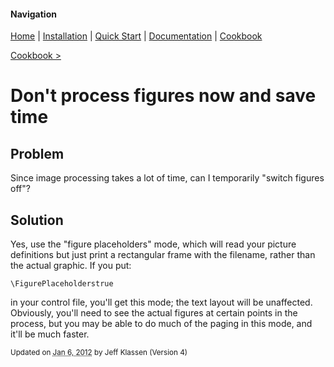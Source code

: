 #### Navigation

[Home](../../home/README.md)  | [Installation](../../installation/README.md) | [Quick Start](../../quick-start/README.md) | [Documentation](../../documentation/README.md) | [Cookbook ](../README.md) 

[Cookbook >](../README.md) 

# <span class="entry-title">Don't process figures now and save time</span>


## <a name="TOC-Problem">Problem</a>

<a name="TOC-Problem">

Since image processing takes a lot of time, can I temporarily "switch figures off"?

</a>

## <a name="TOC-Problem"></a><a name="TOC-Solution">Solution</a>

<a name="TOC-Solution">

Yes, use the "figure placeholders" mode, which will read your picture definitions but just print a rectangular frame with the filename, rather than the actual graphic. If you put:

`\FigurePlaceholderstrue`

in your control file, you'll get this mode; the text layout will be unaffected. Obviously, you'll need to see the actual figures at certain points in the process, but you may be able to do much of the paging in this mode, and it'll be much faster.

</a></div>

<a name="TOC-Solution"></a></td>



<small>Updated on <abbr class="updated" title="2012-01-06T15:05:30.736Z">Jan 6, 2012</abbr> by <span class="author"><span class="vcard">Jeff Klassen</span> </span>(Version <span class="sites:revision">4</span>)</small>  

